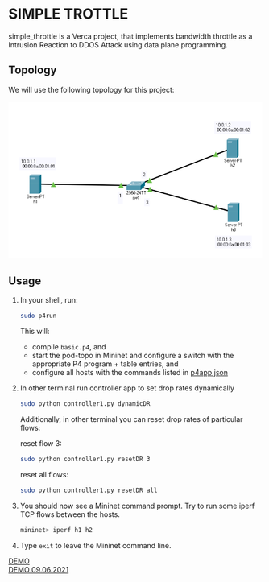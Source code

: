 # SIMPLE TROTTLE

simple_throttle is a Verca project, that implements bandwidth throttle as a Intrusion Reaction to DDOS Attack using data plane programming. 

## Topology

We will use the following topology for this project: <br/> 
<br/>
![pod-topo](./pod-topo/simpleTopo1.png)

## Usage
1. In your shell, run:
   ```bash
   sudo p4run
   ```
   This will:
   * compile `basic.p4`, and
   * start the pod-topo in Mininet and configure a switch with
   the appropriate P4 program + table entries, and
   * configure all hosts with the commands listed in
   [p4app.json](./p4app.json)

2. In other terminal run controller app to set drop rates dynamically
   ```bash
   sudo python controller1.py dynamicDR
   ```
   Additionally, in other terminal you can reset drop rates of particular flows: 
   
   reset flow 3:
    ```bash
   sudo python controller1.py resetDR 3
   ```
   reset all flows: 
     ```bash
   sudo python controller1.py resetDR all
   ```
3. You should now see a Mininet command prompt. Try to run some iperf
   TCP flows between the hosts. 
   ```bash
   mininet> iperf h1 h2
   ```
4. Type `exit` to leave the Mininet command line.
 
[DEMO](https://lthsfuldade-my.sharepoint.com/:v:/g/personal/imron_gamidli_lt_hs-fulda_de/EY65RSaoLilApGvkyJzPh_cBhnp3KyP629_AAV918oEubg?e=pp8FhE) <br/>
[DEMO 09.06.2021](https://lthsfuldade-my.sharepoint.com/:v:/g/personal/imron_gamidli_lt_hs-fulda_de/EZgtomApr5lKh2Ri5iETANsBLWFaup25VzQDayhBmgixeg?e=yJQ6HS)
